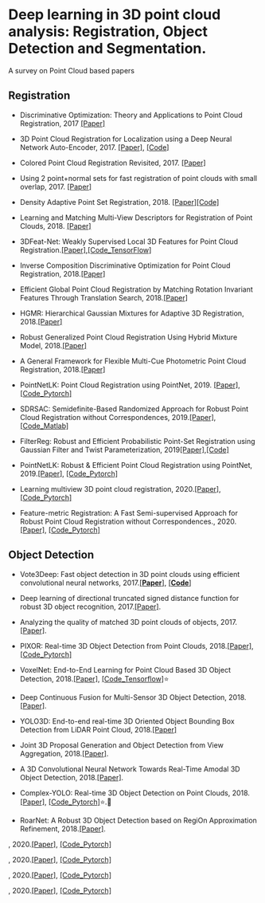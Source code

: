 # Deep learning in 3D point cloud analysis: Registration, Object Detection and Segmentation.
A survey on Point Cloud based papers

## Registration

- Discriminative Optimization: Theory and Applications to Point Cloud Registration, 2017 [[Paper]](https://openaccess.thecvf.com/content_cvpr_2017/papers/Vongkulbhisal_Discriminative_Optimization_Theory_CVPR_2017_paper.pdf)

- 3D Point Cloud Registration for Localization using a Deep Neural Network Auto-Encoder, 2017. [[Paper]](https://openaccess.thecvf.com/content_cvpr_2017/papers/Elbaz_3D_Point_Cloud_CVPR_2017_paper.pdf), [[Code]](https://github.com/gilbaz/LORAX)

- Colored Point Cloud Registration Revisited, 2017. [[Paper]](https://openaccess.thecvf.com/content_ICCV_2017/papers/Park_Colored_Point_Cloud_ICCV_2017_paper.pdf)

- Using 2 point+normal sets for fast registration of point clouds with small overlap, 2017. [[Paper]](https://ieeexplore.ieee.org/document/7989664)

- Density Adaptive Point Set Registration, 2018. [[Paper]](https://openaccess.thecvf.com/content_cvpr_2018/papers/Lawin_Density_Adaptive_Point_CVPR_2018_paper.pdf)[[Code]](https://github.com/felja633/DARE)

- Learning and Matching Multi-View Descriptors for Registration of Point Clouds, 2018. [[Paper]](https://openaccess.thecvf.com/content_ECCV_2018/papers/Lei_Zhou_Learning_and_Matching_ECCV_2018_paper.pdf)

- 3DFeat-Net: Weakly Supervised Local 3D Features for Point Cloud Registration.[[Paper]](https://openaccess.thecvf.com/content_ECCV_2018/papers/Zi_Jian_Yew_3DFeat-Net_Weakly_Supervised_ECCV_2018_paper.pdf),[[Code_TensorFlow]](https://github.com/yewzijian/3DFeatNet)

- Inverse Composition Discriminative Optimization for Point Cloud Registration, 2018.[[Paper]](https://openaccess.thecvf.com/content_cvpr_2018/papers/Vongkulbhisal_Inverse_Composition_Discriminative_CVPR_2018_paper.pdf)

- Efficient Global Point Cloud Registration by Matching Rotation Invariant Features Through Translation Search, 2018.[[Paper]](https://openaccess.thecvf.com/content_ECCV_2018/papers/Yinlong_Liu_Efficient_Global_Point_ECCV_2018_paper.pdf)

- HGMR: Hierarchical Gaussian Mixtures for Adaptive 3D Registration, 2018.[[Paper]](https://openaccess.thecvf.com/content_ECCV_2018/papers/Benjamin_Eckart_Fast_and_Accurate_ECCV_2018_paper.pdf)

- Robust Generalized Point Cloud Registration Using Hybrid Mixture Model, 2018.[[Paper]](https://ieeexplore.ieee.org/stamp/stamp.jsp?tp=&arnumber=8460825)

- A General Framework for Flexible Multi-Cue Photometric Point Cloud Registration, 2018.[[Paper]](https://ieeexplore.ieee.org/stamp/stamp.jsp?tp=&arnumber=8461049)

- PointNetLK: Point Cloud Registration using PointNet, 2019. [[Paper]](https://arxiv.org/abs/1903.05711), [[Code_Pytorch]](https://github.com/hmgoforth/PointNetLK)

- SDRSAC: Semidefinite-Based Randomized Approach for Robust Point Cloud Registration without Correspondences, 2019.[[Paper]](https://arxiv.org/abs/1904.03483), [[Code_Matlab]](https://github.com/intellhave/SDRSAC)

- FilterReg: Robust and Efficient Probabilistic Point-Set Registration using Gaussian Filter and Twist Parameterization, 2019[[Paper]](https://arxiv.org/abs/1811.10136),[[Code]](https://bitbucket.org/gaowei19951004/poser/src/master/)

- PointNetLK: Robust & Efficient Point Cloud Registration using PointNet, 2019.[[Paper]](https://arxiv.org/abs/1903.05711), [[Code_Pytorch]](https://github.com/hmgoforth/PointNetLK)

- Learning multiview 3D point cloud registration, 2020.[[Paper]](https://arxiv.org/abs/2001.05119), [[Code_Pytorch]](https://github.com/zgojcic/3D_multiview_reg)

- Feature-metric Registration: A Fast Semi-supervised Approach for Robust Point Cloud Registration without Correspondences., 2020.[[Paper]](https://arxiv.org/abs/2005.01014), [[Code_Pytorch]](https://github.com/XiaoshuiHuang/fmr)

## Object Detection
- Vote3Deep: Fast object detection in 3D point clouds using efficient convolutional neural networks, 2017.[[**Paper**]](https://ieeexplore.ieee.org/document/7989161), [[**Code**]](https://github.com/lijiannuist/Vote3Deep_lidar)

- Deep learning of directional truncated signed distance function for robust 3D object recognition, 2017.[[Paper]](https://ieeexplore.ieee.org/document/8206488).

- Analyzing the quality of matched 3D point clouds of objects, 2017.[[Paper]](https://ieeexplore.ieee.org/document/8206584).

- PIXOR: Real-time 3D Object Detection from Point Clouds, 2018.[[Paper]](https://openaccess.thecvf.com/content_cvpr_2018/papers/Yang_PIXOR_Real-Time_3D_CVPR_2018_paper.pdf), [[Code_Pytorch]](https://github.com/ankita-kalra/PIXOR)

- VoxelNet: End-to-End Learning for Point Cloud Based 3D Object Detection, 2018.[[Paper]](https://openaccess.thecvf.com/content_cvpr_2018/papers/Zhou_VoxelNet_End-to-End_Learning_CVPR_2018_paper.pdf), [[Code_Tensorflow]](https://github.com/tsinghua-rll/VoxelNet-tensorflow)⭐

- Deep Continuous Fusion for Multi-Sensor 3D Object Detection, 2018.[[Paper]](https://openaccess.thecvf.com/content_ECCV_2018/papers/Ming_Liang_Deep_Continuous_Fusion_ECCV_2018_paper.pdf).
- YOLO3D: End-to-end real-time 3D Oriented Object Bounding Box Detection from LiDAR Point Cloud, 2018.[[Paper]](https://openaccess.thecvf.com/content_ECCVW_2018/papers/11131/Ali_YOLO3D_End-to-end_real-time_3D_Oriented_Object_Bounding_Box_Detection_from_ECCVW_2018_paper.pdf)
- Joint 3D Proposal Generation and Object Detection from View Aggregation, 2018.[[Paper]](https://ieeexplore.ieee.org/document/8594049).
- A 3D Convolutional Neural Network Towards Real-Time Amodal 3D Object Detection, 2018.[[Paper]](https://ieeexplore.ieee.org/stamp/stamp.jsp?tp=&arnumber=8593837).
- Complex-YOLO: Real-time 3D Object Detection on Point Clouds, 2018.[[Paper]](https://arxiv.org/abs/1803.06199), [[Code_Pytorch]](https://github.com/AI-liu/Complex-YOLO)⭐.:cupcake:
- RoarNet: A Robust 3D Object Detection based on RegiOn Approximation Refinement, 2018.[[Paper]](https://arxiv.org/abs/1811.03818).

, 2020.[[Paper]](), [[Code_Pytorch]]()

, 2020.[[Paper]](), [[Code_Pytorch]]()

, 2020.[[Paper]](), [[Code_Pytorch]]()

, 2020.[[Paper]](), [[Code_Pytorch]]()

